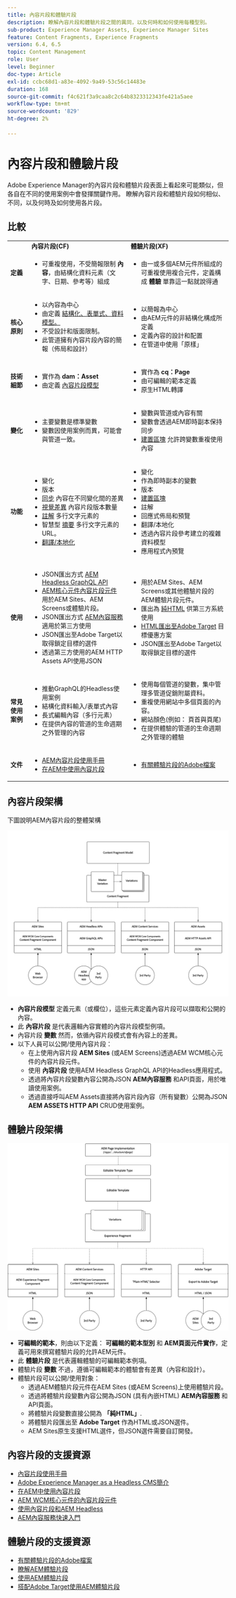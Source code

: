```yaml
---
title: 內容片段和體驗片段
description: 瞭解內容片段和體驗片段之間的異同，以及何時和如何使用每種型別。
sub-product: Experience Manager Assets, Experience Manager Sites
feature: Content Fragments, Experience Fragments
version: 6.4, 6.5
topic: Content Management
role: User
level: Beginner
doc-type: Article
exl-id: ccbc68d1-a83e-4092-9a49-53c56c14483e
duration: 168
source-git-commit: f4c621f3a9caa8c2c64b8323312343fe421a5aee
workflow-type: tm+mt
source-wordcount: '829'
ht-degree: 2%

---
```


# 內容片段和體驗片段

Adobe Experience Manager的內容片段和體驗片段表面上看起來可能類似，但各自在不同的使用案例中會發揮關鍵作用。 瞭解內容片段和體驗片段如何相似、不同，以及何時及如何使用各片段。

## 比較

<table>
<tbody><tr><td><strong> </strong></td>
<td><strong>內容片段(CF)</strong></td>
<td><strong>體驗片段(XF)</strong></td>
</tr><tr><td><strong>定義</strong></td>
<td><ul>
<li>可重複使用，不受簡報限制 <strong>內容</strong>，由結構化資料元素（文字、日期、參考等）組成</li>
</ul>
</td>
<td><ul>
<li>由一或多個AEM元件所組成的可重複使用複合元件，定義構成 <strong>體驗</strong> 單靠這一點就說得通</li>
</ul>
</td>
</tr><tr><td><strong>核心原則</strong></td>
<td><ul>
<li>以內容為中心</li>
<li>由定義 <a href="https://experienceleague.adobe.com/docs/experience-manager-65/assets/fragments/content-fragments-models.html?lang=en" target="_blank">結構化、表單式、資料模型。</a></li>
<li>不受設計和版面限制。</li>
<li>此管道擁有內容片段內容的簡報（佈局和設計）</li>
</ul>
</td>
<td><ul>
<li>以簡報為中心</li>
<li>由AEM元件的非結構化構成所定義</li>
<li>定義內容的設計和配置</li>
<li>在管道中使用「原樣」</li>
</ul>
</td>
</tr><tr><td><strong>技術細節</strong></td>
<td><ul>
<li>實作為 <strong>dam：Asset</strong></li>
<li>由定義 <a href="https://experienceleague.adobe.com/docs/experience-manager-65/assets/fragments/content-fragments-models.html?lang=en" target="_blank">內容片段模型</a></li>
</ul>
</td>
<td><ul>
<li>實作為 <strong>cq：Page</strong></li>
<li>由可編輯的範本定義</li>
<li>原生HTML轉譯</li>
</ul>
</td>
</tr><tr><td><strong>變化</strong></td>
<td><ul>
<li>主要變數是標準變數</li>
<li>變數因使用案例而異，可能會與管道一致。</li>
</ul>
</td>
<td><ul>
<li>變數與管道或內容有關</li>
<li>變數會透過AEM即時副本保持同步</li>
<li><a href="https://experienceleague.adobe.com/docs/experience-manager-65/authoring/authoring/experience-fragments.html" target="_blank">建置區塊</a> 允許跨變數重複使用內容</li>
</ul>
</td>
</tr><tr><td><strong>功能</strong></td>
<td><ul>
<li>變化</li>
<li>版本</li>
<li><a href="https://experienceleague.adobe.com/docs/experience-manager-65/assets/fragments/content-fragments-variations.html?lang=en#synchronizing-with-master" target="_blank">同步</a> 內容在不同變化間的差異</li>
<li><a href="https://experienceleague.adobe.com/docs/experience-manager-65/assets/fragments/content-fragments-managing.html?lang=en#comparing-fragment-versions" target="_blank">視覺差異</a> 內容片段版本數量</li>
<li><a href="https://experienceleague.adobe.com/docs/experience-manager-65/assets/fragments/content-fragments-variations.html?lang=en#annotating-a-content-fragment" target="_blank">註解</a> 多行文字元素的</li>
<li>智慧型 <a href="https://experienceleague.adobe.com/docs/experience-manager-65/assets/fragments/content-fragments-variations.html?lang=en#summarizing-text" target="_blank">摘要</a> 多行文字元素的URL。</li>
<li><a href="https://experienceleague.adobe.com/docs/experience-manager-65/assets/fragments/creating-translation-projects-for-content-fragments.html?lang=en" target="_blank">翻譯/本地化</a></li>
</ul>
</td>
<td><ul>
<li>變化</li>
<li>作為即時副本的變數</li>
<li>版本</li>
<li><a href="https://experienceleague.adobe.com/docs/experience-manager-65/authoring/authoring/experience-fragments.html?lang=en#building-blocks" target="_blank">建置區塊</a></li>
<li>註解</li>
<li>回應式佈局和預覽</li>
<li>翻譯/本地化</li>
<li>透過內容片段參考建立的複雜資料模型</li>
<li>應用程式內預覽</li>
</ul>
</td>
</tr><tr><td><strong>使用</strong></td>
<td><ul>
<li>JSON匯出方式 <a href="https://experienceleague.adobe.com/landing/experience-manager/headless/developer.html?lang=zh-Hant">AEM Headless GraphQL API</a></li>
<li><a href="https://experienceleague.adobe.com/docs/experience-manager-core-components/using/components/content-fragment-component.html" target="_blank">AEM核心元件內容片段元件</a> 用於AEM Sites、AEM Screens或體驗片段。</li>
<li>JSON匯出方式 <a href="https://experienceleague.adobe.com/docs/experience-manager-learn/getting-started-with-aem-headless/content-services/overview.html?lang=en" target="_blank">AEM內容服務</a> 適用於第三方使用</li>
<li>JSON匯出至Adobe Target以取得鎖定目標的選件</li>
<li>透過第三方使用的AEM HTTP Assets API使用JSON</li>
</ul>
</td>
<td><ul>
<li>用於AEM Sites、AEM Screens或其他體驗片段的AEM體驗片段元件。</li>
<li>匯出為 <a href="https://experienceleague.adobe.com/docs/experience-manager-65/authoring/authoring/experience-fragments.html?lang=en" target="_blank">純HTML</a> 供第三方系統使用</li>
<li><a href="https://experienceleague.adobe.com/docs/experience-manager-65/administering/integration/experience-fragments-target.html?lang=en" target="_blank">HTML匯出至Adobe Target</a> 目標優惠方案</li>
<li>JSON匯出至Adobe Target以取得鎖定目標的選件</li>
</ul>
</td>
</tr><tr><td><strong>常見使用案例</strong></td>
<td><ul>
<li>推動GraphQL的Headless使用案例</li>
<li>結構化資料輸入/表單式內容</li>
<li>長式編輯內容（多行元素）</li>
<li>在提供內容的管道的生命週期之外管理的內容</li>
</ul>
</td>
<td><ul>
<li>使用每個管道的變數，集中管理多管道促銷附屬資料。</li>
<li>重複使用網站中多個頁面的內容。</li>
<li>網站顏色(例如： 頁首與頁尾)</li>
<li>在提供體驗的管道的生命週期之外管理的體驗</li>
</ul>
</td>
</tr><tr><td><strong>文件</strong></td>
<td><ul>
<li><a href="https://experienceleague.adobe.com/docs/experience-manager-65/assets/home.html?lang=en&amp;topic=/experience-manager/6-5/assets/morehelp/content-fragments.ug.js" target="_blank">AEM內容片段使用手冊</a></li>
<li><a href="https://experienceleague.adobe.com/docs/experience-manager-learn/sites/content-fragments/content-fragments-feature-video-use.html?lang=en" target="_blank">在AEM中使用內容片段</a></li>
</ul>
</td>
<td><ul>
<li><a href="https://experienceleague.adobe.com/docs/experience-manager-65/authoring/authoring/experience-fragments.html?lang=en" target="_blank">有關體驗片段的Adobe檔案</a></li>
</ul>
</td>
</tr></tbody></table>

## 內容片段架構

下圖說明AEM內容片段的整體架構

![內容片段架構](./assets/content-fragments-architecture.png)

+ **內容片段模型** 定義元素（或欄位），這些元素定義內容片段可以擷取和公開的內容。
+ 此 **內容片段** 是代表邏輯內容實體的內容片段模型例項。
+ 內容片段 **變數** 然而，依循內容片段模式會有內容上的差異。
+ 以下人員可以公開/使用內容片段：
   + 在上使用內容片段 **AEM Sites** (或AEM Screens)透過AEM WCM核心元件的內容片段元件。
   + 使用 **內容片段** 使用AEM Headless GraphQL API的Headless應用程式。
   + 透過將內容片段變數內容公開為JSON **AEM內容服務** 和API頁面，用於唯讀使用案例。
   + 透過直接呼叫AEM Assets直接將內容片段內容（所有變數）公開為JSON **AEM ASSETS HTTP API** CRUD使用案例。

## 體驗片段架構

![體驗片段架構](./assets/experience-fragments-architecture.png)

+ **可編輯的範本**，則由以下定義： **可編輯的範本型別** 和 **AEM頁面元件實作**，定義可用來撰寫體驗片段的允許AEM元件。
+ 此 **體驗片段** 是代表邏輯體驗的可編輯範本例項。
+ 體驗片段 **變數** 不過，遵循可編輯範本的體驗會有差異（內容和設計）。
+ 體驗片段可以公開/使用對象：
   + 透過AEM體驗片段元件在AEM Sites (或AEM Screens)上使用體驗片段。
   + 透過將體驗片段變數內容公開為JSON (具有內嵌HTML) **AEM內容服務** 和API頁面。
   + 將體驗片段變數直接公開為 **「純HTML」**.
   + 將體驗片段匯出至 **Adobe Target** 作為HTML或JSON選件。
   + AEM Sites原生支援HTML選件，但JSON選件需要自訂開發。

## 內容片段的支援資源

+ [內容片段使用手冊](https://experienceleague.adobe.com/docs/experience-manager-65/assets/home.html?lang=en&amp;topic=/experience-manager/6-5/assets/morehelp/content-fragments.ug.js)
+ [Adobe Experience Manager as a Headless CMS簡介](https://experienceleague.adobe.com/docs/experience-manager-cloud-service/content/headless/introduction.html?lang=zh-Hant)
+ [在AEM中使用內容片段](https://experienceleague.adobe.com/docs/experience-manager-learn/sites/content-fragments/content-fragments-feature-video-use.html?lang=en)
+ [AEM WCM核心元件的內容片段元件](https://experienceleague.adobe.com/docs/experience-manager-core-components/using/components/content-fragment-component.html)
+ [使用內容片段和AEM Headless](https://experienceleague.adobe.com/docs/experience-manager-learn/getting-started-with-aem-headless/overview.html?lang=en)
+ [AEM內容服務快速入門](https://experienceleague.adobe.com/docs/experience-manager-learn/getting-started-with-aem-headless/content-services/overview.html?lang=en)

## 體驗片段的支援資源

+ [有關體驗片段的Adobe檔案](https://experienceleague.adobe.com/docs/experience-manager-65/authoring/authoring/experience-fragments.html?lang=en)
+ [瞭解AEM體驗片段](https://experienceleague.adobe.com/docs/experience-manager-learn/sites/experience-fragments/experience-fragments-feature-video-use.html?lang=en)
+ [使用AEM體驗片段](https://experienceleague.adobe.com/docs/experience-manager-learn/sites/experience-fragments/experience-fragments-feature-video-use.html?lang=en)
+ [搭配Adobe Target使用AEM體驗片段](https://medium.com/adobetech/experience-fragments-and-adobe-target-d8d74381b9b2)
